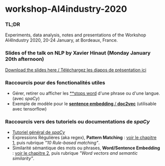 # workshop-AI4industry-2020
### TL;DR
Experiments, data analysis, notes and presentations of the Workshop AI4Industry 2020, 20-24 January, at Bordeaux, France.

### Slides of the talk on NLP by Xavier Hinaut (Monday January 20th afternoon)
[Download the slides here / Téléchargez les diapos de présentation ici](Hinaut2020_Workshop-AI4Industry_Intro-NLP.pdf)

### Raccourcis pour des fonctionalités utiles
- Gérer, retirer ou afficher les [**stops word](https://stackoverflow.com/questions/41170726/add-remove-stop-words-with-spacy) d'une phrase ou d'une langue. (avec *spaCy*)
- Exemple de modèle pour le [**sentence embedding** / **doc2vec**](https://tfhub.dev/google/tf2-preview/gnews-swivel-20dim/1) (utilisable avec tensorflow)

### Raccourcis vers des tutoriels ou documentations de *spaCy*
- [Tutoriel général de *spaCy*](https://course.spacy.io)
- Expressions Régulières (aka regex), **Pattern Matching** : [voir le chapitre 1](https://course.spacy.io/chapter1), puis rubrique *"10 Rule-based matching"*.
- Similarité sémantique des mots ou phrases, **Word/Sentence Embedding** : [voir le chapitre 2](https://course.spacy.io/chapter2), puis rubrique *"Word vectors and semantic similarity"*.
